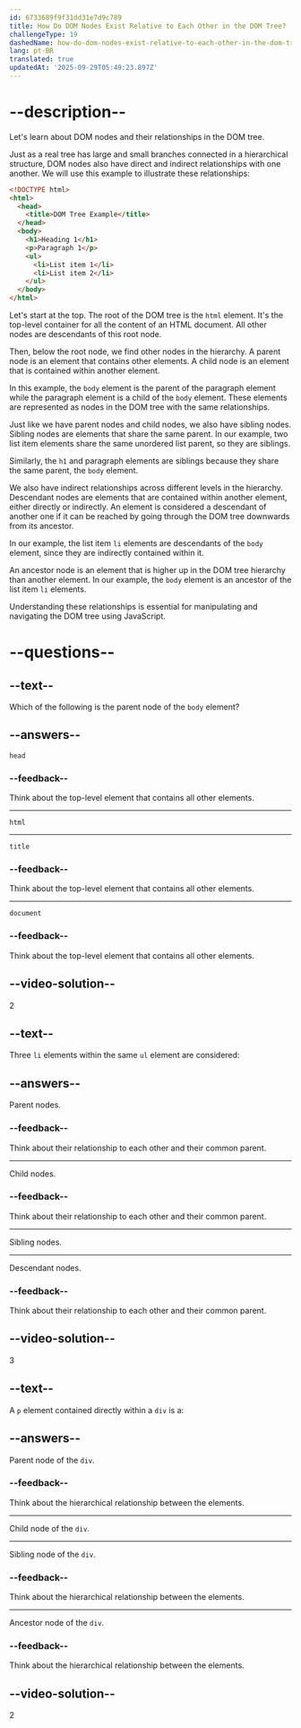 ```yaml
---
id: 6733689f9f31dd31e7d9c789
title: How Do DOM Nodes Exist Relative to Each Other in the DOM Tree?
challengeType: 19
dashedName: how-do-dom-nodes-exist-relative-to-each-other-in-the-dom-tree
lang: pt-BR
translated: true
updatedAt: '2025-09-29T05:49:23.897Z'
---
```


# --description--

Let's learn about DOM nodes and their relationships in the DOM tree.

Just as a real tree has large and small branches connected in a hierarchical structure, DOM nodes also have direct and indirect relationships with one another. We will use this example to illustrate these relationships:

```html
<!DOCTYPE html>
<html>
  <head>
    <title>DOM Tree Example</title>
  </head>
  <body>
    <h1>Heading 1</h1>
    <p>Paragraph 1</p>
    <ul>
      <li>List item 1</li>
      <li>List item 2</li>
    </ul>
  </body>
</html>
```

Let's start at the top. The root of the DOM tree is the `html` element. It's the top-level container for all the content of an HTML document. All other nodes are descendants of this root node.

Then, below the root node, we find other nodes in the hierarchy. A parent node is an element that contains other elements. A child node is an element that is contained within another element.

In this example, the `body` element is the parent of the paragraph element while the paragraph element is a child of the `body` element. These elements are represented as nodes in the DOM tree with the same relationships.

Just like we have parent nodes and child nodes, we also have sibling nodes. Sibling nodes are elements that share the same parent. In our example, two list item elements share the same unordered list parent, so they are siblings. 

Similarly, the `h1` and paragraph elements are siblings because they share the same parent, the `body` element.

We also have indirect relationships across different levels in the hierarchy. Descendant nodes are elements that are contained within another element, either directly or indirectly. An element is considered a descendant of another one if it can be reached by going through the DOM tree downwards from its ancestor.

In our example, the list item `li` elements are descendants of the `body` element, since they are indirectly contained within it.

An ancestor node is an element that is higher up in the DOM tree hierarchy than another element. In our example, the `body` element is an ancestor of the list item `li` elements.

Understanding these relationships is essential for manipulating and navigating the DOM tree using JavaScript.

# --questions--

## --text--

Which of the following is the parent node of the `body` element?

## --answers--

`head` 

### --feedback--

Think about the top-level element that contains all other elements.

---

`html` 

---

`title` 

### --feedback--

Think about the top-level element that contains all other elements.

---

`document`

### --feedback--

Think about the top-level element that contains all other elements.

## --video-solution--

2

## --text--

Three `li` elements within the same `ul` element are considered:

## --answers--

Parent nodes.

### --feedback--

Think about their relationship to each other and their common parent.

---

Child nodes.

### --feedback--

Think about their relationship to each other and their common parent.

---

Sibling nodes.

---

Descendant nodes.

### --feedback--

Think about their relationship to each other and their common parent.

## --video-solution--

3

## --text--

A `p` element contained directly within a `div` is a:

## --answers--

Parent node of the `div`.

### --feedback--

Think about the hierarchical relationship between the elements.

---

Child node of the `div`.

---

Sibling node of the `div`.

### --feedback--

Think about the hierarchical relationship between the elements.

---

Ancestor node of the `div`.

### --feedback--

Think about the hierarchical relationship between the elements.

## --video-solution--

2
